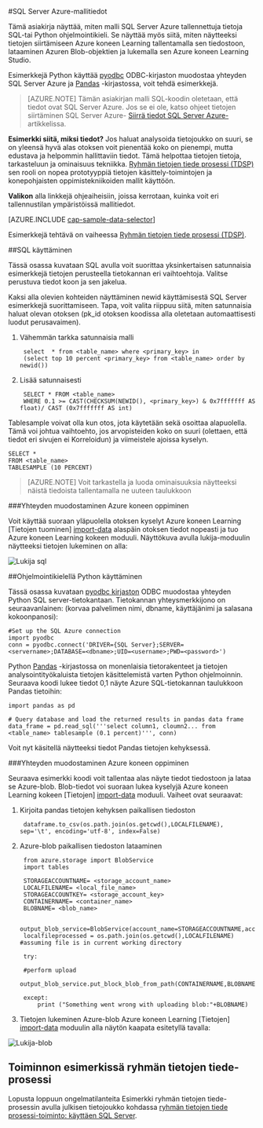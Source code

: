 <properties 
    pageTitle="SQL Server Azure-mallitiedot | Microsoft Azure" 
    description="SQL Server Azure-mallitiedot" 
    services="machine-learning" 
    documentationCenter="" 
    authors="bradsev" 
    manager="jhubbard" 
    editor="cgronlun" />

<tags 
    ms.service="machine-learning" 
    ms.workload="data-services" 
    ms.tgt_pltfrm="na" 
    ms.devlang="na" 
    ms.topic="article" 
    ms.date="09/19/2016" 
    ms.author="fashah;garye;bradsev" /> 

#<a name="heading"></a>SQL Server Azure-mallitiedot


Tämä asiakirja näyttää, miten malli SQL Server Azure tallennettuja tietoja SQL-tai Python ohjelmointikieli. Se näyttää myös siitä, miten näytteeksi tietojen siirtämiseen Azure koneen Learning tallentamalla sen tiedostoon, lataaminen Azuren Blob-objektien ja lukemalla sen Azure koneen Learning Studio.

Esimerkkejä Python käyttää [pyodbc](https://code.google.com/p/pyodbc/) ODBC-kirjaston muodostaa yhteyden SQL Server Azure ja [Pandas](http://pandas.pydata.org/) -kirjastossa, voit tehdä esimerkkejä.

>[AZURE.NOTE] Tämän asiakirjan malli SQL-koodin oletetaan, että tiedot ovat SQL Server Azure. Jos se ei ole, katso ohjeet tietojen siirtäminen SQL Server Azure- [Siirrä tiedot SQL Server Azure-](machine-learning-data-science-move-sql-server-virtual-machine.md) artikkelissa.

**Esimerkki siitä, miksi tiedot?**
Jos haluat analysoida tietojoukko on suuri, se on yleensä hyvä alas otoksen voit pienentää koko on pienempi, mutta edustava ja helpommin hallittaviin tiedot. Tämä helpottaa tietojen tietoja, tarkasteluun ja ominaisuus tekniikka. [Ryhmän tietojen tiede prosessi (TDSP)](https://azure.microsoft.com/documentation/learning-paths/cortana-analytics-process/) sen rooli on nopea prototyyppiä tietojen käsittely-toimintojen ja konepohjaisten oppimistekniikoiden mallit käyttöön.

**Valikon** alla linkkejä ohjeaiheisiin, joissa kerrotaan, kuinka voit eri tallennustilan ympäristöissä mallitiedot. 

[AZURE.INCLUDE [cap-sample-data-selector](../../includes/cap-sample-data-selector.md)]

Esimerkkejä tehtävä on vaiheessa [Ryhmän tietojen tiede prosessi (TDSP)](https://azure.microsoft.com/documentation/learning-paths/cortana-analytics-process/).

##<a name="SQL"></a>SQL käyttäminen

Tässä osassa kuvataan SQL avulla voit suorittaa yksinkertaisen satunnaisia esimerkkejä tietojen perusteella tietokannan eri vaihtoehtoja. Valitse perustuva tiedot koon ja sen jakelua.

Kaksi alla olevien kohteiden näyttäminen newid käyttämisestä SQL Server esimerkkejä suorittamiseen. Tapa, voit valita riippuu siitä, miten satunnaisia haluat olevan otoksen (pk_id otoksen koodissa alla oletetaan automaattisesti luodut perusavaimen).

1. Vähemmän tarkka satunnaisia malli

        select  * from <table_name> where <primary_key> in 
        (select top 10 percent <primary_key> from <table_name> order by newid())

2. Lisää satunnaisesti 

        SELECT * FROM <table_name>
        WHERE 0.1 >= CAST(CHECKSUM(NEWID(), <primary_key>) & 0x7fffffff AS float)/ CAST (0x7fffffff AS int)

Tablesample voivat olla kun otos, jota käytetään sekä osoittaa alapuolella. Tämä voi johtua vaihtoehto, jos arvopisteiden koko on suuri (olettaen, että tiedot eri sivujen ei Korreloidun) ja viimeistele ajoissa kyselyn.

    SELECT *
    FROM <table_name> 
    TABLESAMPLE (10 PERCENT)

>[AZURE.NOTE] Voit tarkastella ja luoda ominaisuuksia näytteeksi näistä tiedoista tallentamalla ne uuteen taulukkoon


###<a name="sql-aml"></a>Yhteyden muodostaminen Azure koneen oppiminen

Voit käyttää suoraan yläpuolella otoksen kyselyt Azure koneen Learning [Tietojen tuominen] [ import-data] alaspäin otoksen tiedot nopeasti ja tuo Azure koneen Learning kokeen moduuli. Näyttökuva avulla lukija-moduulin näytteeksi tietojen lukeminen on alla:
   
![Lukija sql][1]

##<a name="python"></a>Ohjelmointikielellä Python käyttäminen 

Tässä osassa kuvataan [pyodbc kirjaston](https://code.google.com/p/pyodbc/) ODBC muodostaa yhteyden Python SQL server-tietokantaan. Tietokannan yhteysmerkkijono on seuraavanlainen: (korvaa palvelimen nimi, dbname, käyttäjänimi ja salasana kokoonpanosi):

    #Set up the SQL Azure connection
    import pyodbc   
    conn = pyodbc.connect('DRIVER={SQL Server};SERVER=<servername>;DATABASE=<dbname>;UID=<username>;PWD=<password>')

Python [Pandas](http://pandas.pydata.org/) -kirjastossa on monenlaisia tietorakenteet ja tietojen analysointityökaluista tietojen käsittelemistä varten Python ohjelmoinnin. Seuraava koodi lukee tiedot 0,1 näyte Azure SQL-tietokannan taulukkoon Pandas tietoihin:

    import pandas as pd

    # Query database and load the returned results in pandas data frame
    data_frame = pd.read_sql('''select column1, cloumn2... from <table_name> tablesample (0.1 percent)''', conn)

Voit nyt käsitellä näytteeksi tiedot Pandas tietojen kehyksessä. 

###<a name="python-aml"></a>Yhteyden muodostaminen Azure koneen oppiminen

Seuraava esimerkki koodi voit tallentaa alas näyte tiedot tiedostoon ja lataa se Azure-blob. Blob-tiedot voi suoraan lukea kyselyjä Azure koneen Learning kokeen [Tietojen] [ import-data] moduuli. Vaiheet ovat seuraavat: 

1. Kirjoita pandas tietojen kehyksen paikallisen tiedoston

        dataframe.to_csv(os.path.join(os.getcwd(),LOCALFILENAME), sep='\t', encoding='utf-8', index=False)

2. Azure-blob paikallisen tiedoston lataaminen

        from azure.storage import BlobService
        import tables

        STORAGEACCOUNTNAME= <storage_account_name>
        LOCALFILENAME= <local_file_name>
        STORAGEACCOUNTKEY= <storage_account_key>
        CONTAINERNAME= <container_name>
        BLOBNAME= <blob_name>

        output_blob_service=BlobService(account_name=STORAGEACCOUNTNAME,account_key=STORAGEACCOUNTKEY)    
        localfileprocessed = os.path.join(os.getcwd(),LOCALFILENAME) #assuming file is in current working directory
        
        try:
       
        #perform upload
        output_blob_service.put_block_blob_from_path(CONTAINERNAME,BLOBNAME,localfileprocessed)
        
        except:         
            print ("Something went wrong with uploading blob:"+BLOBNAME)

3. Tietojen lukeminen Azure-blob Azure koneen Learning [Tietojen] [ import-data] moduulin alla näytön kaapata esitetyllä tavalla:
 
![Lukija-blob][2]

## <a name="the-team-data-science-process-in-action-example"></a>Toiminnon esimerkissä ryhmän tietojen tiede-prosessi

Lopusta loppuun ongelmatilanteita Esimerkki ryhmän tietojen tiede-prosessin avulla julkisen tietojoukko kohdassa [ryhmän tietojen tiede prosessi-toiminto: käyttäen SQL Server](machine-learning-data-science-process-sql-walkthrough.md).

[1]: ./media/machine-learning-data-science-sample-sql-server-virtual-machine/reader_database.png
[2]: ./media/machine-learning-data-science-sample-sql-server-virtual-machine/reader_blob.png

 [import-data]: https://msdn.microsoft.com/library/azure/4e1b0fe6-aded-4b3f-a36f-39b8862b9004/
